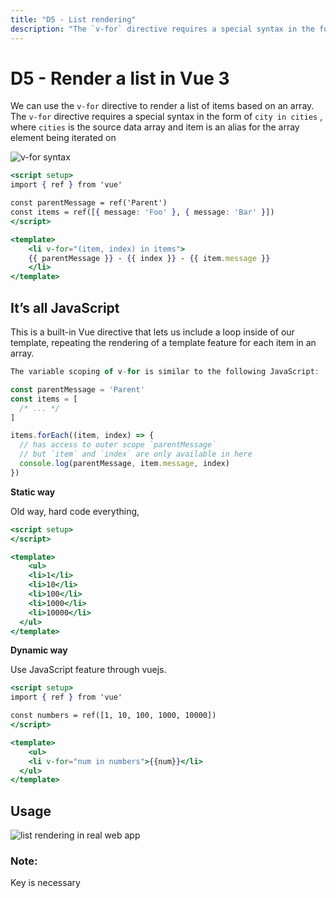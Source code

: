 ```yaml
---
title: "D5 - List rendering"
description: "The `v-for` directive requires a special syntax in the form of `city in cities` , where `cities` is the source data array"
---
```



# D5 - Render a list in Vue 3

We can use the `v-for` directive to render a list of items based on an array. The `v-for` directive requires a special syntax in the form of `city in cities` , where `cities` is the source data array and item is an alias for the array element being iterated on

![v-for syntax](/d5/v-for-syntax.png)

```jsx
<script setup>
import { ref } from 'vue'

const parentMessage = ref('Parent')
const items = ref([{ message: 'Foo' }, { message: 'Bar' }])
</script>

<template>
	<li v-for="(item, index) in items">
  	{{ parentMessage }} - {{ index }} - {{ item.message }}
	</li>
</template>
```

## It’s all JavaScript

This is a built-in Vue directive that lets us include a loop inside of our template, repeating the rendering of a template feature for each item in an array.

```jsx
The variable scoping of v-for is similar to the following JavaScript:

const parentMessage = 'Parent'
const items = [
  /* ... */
]

items.forEach((item, index) => {
  // has access to outer scope `parentMessage`
  // but `item` and `index` are only available in here
  console.log(parentMessage, item.message, index)
})
```

**Static way**

Old way, hard code everything,

```jsx
<script setup>
</script>

<template>
	<ul>
    <li>1</li>
    <li>10</li>
    <li>100</li>
    <li>1000</li>
    <li>10000</li>
  </ul>
</template>
```

**Dynamic way**

Use JavaScript feature through vuejs.  

```jsx
<script setup>
import { ref } from 'vue'

const numbers = ref([1, 10, 100, 1000, 10000])
</script>

<template>
	<ul>
    <li v-for="num in numbers">{{num}}</li>
  </ul>
</template>
```

## Usage

![list rendering in real web app](/d5/v-for-example.png)

### Note:

Key is necessary